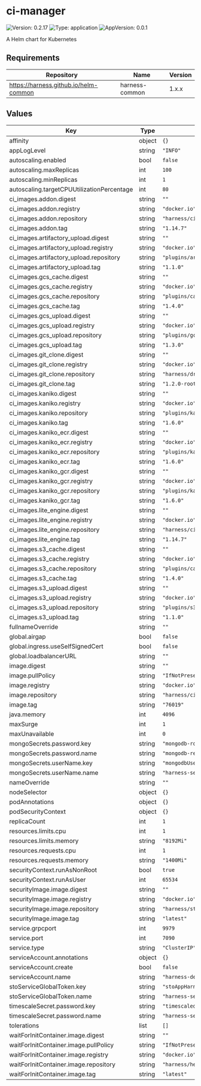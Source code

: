 # ci-manager

![Version: 0.2.17](https://img.shields.io/badge/Version-0.2.17-informational?style=flat-square) ![Type: application](https://img.shields.io/badge/Type-application-informational?style=flat-square) ![AppVersion: 0.0.1](https://img.shields.io/badge/AppVersion-0.0.1-informational?style=flat-square)

A Helm chart for Kubernetes

## Requirements

| Repository | Name | Version |
|------------|------|---------|
| https://harness.github.io/helm-common | harness-common | 1.x.x |

## Values

| Key | Type | Default | Description |
|-----|------|---------|-------------|
| affinity | object | `{}` |  |
| appLogLevel | string | `"INFO"` |  |
| autoscaling.enabled | bool | `false` |  |
| autoscaling.maxReplicas | int | `100` |  |
| autoscaling.minReplicas | int | `1` |  |
| autoscaling.targetCPUUtilizationPercentage | int | `80` |  |
| ci_images.addon.digest | string | `""` |  |
| ci_images.addon.registry | string | `"docker.io"` |  |
| ci_images.addon.repository | string | `"harness/ci-addon"` |  |
| ci_images.addon.tag | string | `"1.14.7"` |  |
| ci_images.artifactory_upload.digest | string | `""` |  |
| ci_images.artifactory_upload.registry | string | `"docker.io"` |  |
| ci_images.artifactory_upload.repository | string | `"plugins/artifactory"` |  |
| ci_images.artifactory_upload.tag | string | `"1.1.0"` |  |
| ci_images.gcs_cache.digest | string | `""` |  |
| ci_images.gcs_cache.registry | string | `"docker.io"` |  |
| ci_images.gcs_cache.repository | string | `"plugins/cache"` |  |
| ci_images.gcs_cache.tag | string | `"1.4.0"` |  |
| ci_images.gcs_upload.digest | string | `""` |  |
| ci_images.gcs_upload.registry | string | `"docker.io"` |  |
| ci_images.gcs_upload.repository | string | `"plugins/gcs"` |  |
| ci_images.gcs_upload.tag | string | `"1.3.0"` |  |
| ci_images.git_clone.digest | string | `""` |  |
| ci_images.git_clone.registry | string | `"docker.io"` |  |
| ci_images.git_clone.repository | string | `"harness/drone-git"` |  |
| ci_images.git_clone.tag | string | `"1.2.0-rootless"` |  |
| ci_images.kaniko.digest | string | `""` |  |
| ci_images.kaniko.registry | string | `"docker.io"` |  |
| ci_images.kaniko.repository | string | `"plugins/kaniko"` |  |
| ci_images.kaniko.tag | string | `"1.6.0"` |  |
| ci_images.kaniko_ecr.digest | string | `""` |  |
| ci_images.kaniko_ecr.registry | string | `"docker.io"` |  |
| ci_images.kaniko_ecr.repository | string | `"plugins/kaniko-ecr"` |  |
| ci_images.kaniko_ecr.tag | string | `"1.6.0"` |  |
| ci_images.kaniko_gcr.digest | string | `""` |  |
| ci_images.kaniko_gcr.registry | string | `"docker.io"` |  |
| ci_images.kaniko_gcr.repository | string | `"plugins/kaniko-gcr"` |  |
| ci_images.kaniko_gcr.tag | string | `"1.6.0"` |  |
| ci_images.lite_engine.digest | string | `""` |  |
| ci_images.lite_engine.registry | string | `"docker.io"` |  |
| ci_images.lite_engine.repository | string | `"harness/ci-lite-engine"` |  |
| ci_images.lite_engine.tag | string | `"1.14.7"` |  |
| ci_images.s3_cache.digest | string | `""` |  |
| ci_images.s3_cache.registry | string | `"docker.io"` |  |
| ci_images.s3_cache.repository | string | `"plugins/cache"` |  |
| ci_images.s3_cache.tag | string | `"1.4.0"` |  |
| ci_images.s3_upload.digest | string | `""` |  |
| ci_images.s3_upload.registry | string | `"docker.io"` |  |
| ci_images.s3_upload.repository | string | `"plugins/s3"` |  |
| ci_images.s3_upload.tag | string | `"1.1.0"` |  |
| fullnameOverride | string | `""` |  |
| global.airgap | bool | `false` |  |
| global.ingress.useSelfSignedCert | bool | `false` |  |
| global.loadbalancerURL | string | `""` |  |
| image.digest | string | `""` |  |
| image.pullPolicy | string | `"IfNotPresent"` |  |
| image.registry | string | `"docker.io"` |  |
| image.repository | string | `"harness/ci-manager-signed"` |  |
| image.tag | string | `"76019"` |  |
| java.memory | int | `4096` |  |
| maxSurge | int | `1` |  |
| maxUnavailable | int | `0` |  |
| mongoSecrets.password.key | string | `"mongodb-root-password"` |  |
| mongoSecrets.password.name | string | `"mongodb-replicaset-chart"` |  |
| mongoSecrets.userName.key | string | `"mongodbUsername"` |  |
| mongoSecrets.userName.name | string | `"harness-secrets"` |  |
| nameOverride | string | `""` |  |
| nodeSelector | object | `{}` |  |
| podAnnotations | object | `{}` |  |
| podSecurityContext | object | `{}` |  |
| replicaCount | int | `1` |  |
| resources.limits.cpu | int | `1` |  |
| resources.limits.memory | string | `"8192Mi"` |  |
| resources.requests.cpu | int | `1` |  |
| resources.requests.memory | string | `"1400Mi"` |  |
| securityContext.runAsNonRoot | bool | `true` |  |
| securityContext.runAsUser | int | `65534` |  |
| securityImage.image.digest | string | `""` |  |
| securityImage.image.registry | string | `"docker.io"` |  |
| securityImage.image.repository | string | `"harness/sto-plugin"` |  |
| securityImage.image.tag | string | `"latest"` |  |
| service.grpcport | int | `9979` |  |
| service.port | int | `7090` |  |
| service.type | string | `"ClusterIP"` |  |
| serviceAccount.annotations | object | `{}` |  |
| serviceAccount.create | bool | `false` |  |
| serviceAccount.name | string | `"harness-default"` |  |
| stoServiceGlobalToken.key | string | `"stoAppHarnessToken"` |  |
| stoServiceGlobalToken.name | string | `"harness-secrets"` |  |
| timescaleSecret.password.key | string | `"timescaledbPostgresPassword"` |  |
| timescaleSecret.password.name | string | `"harness-secrets"` |  |
| tolerations | list | `[]` |  |
| waitForInitContainer.image.digest | string | `""` |  |
| waitForInitContainer.image.pullPolicy | string | `"IfNotPresent"` |  |
| waitForInitContainer.image.registry | string | `"docker.io"` |  |
| waitForInitContainer.image.repository | string | `"harness/helm-init-container"` |  |
| waitForInitContainer.image.tag | string | `"latest"` |  |

